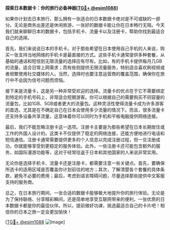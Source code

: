 **探索日本数据卡：你的旅行必备神器[[TG💪+ @esim1088](https://t.me/s/esim1088)]**

如果你计划去日本旅行，那么拥有一张适合的日本数据卡绝对是不可或缺的一部分。无论是商务出差还是休闲旅游，一张好的数据卡能让你在日本畅行无阻。今天我们就来聊聊日本的数据卡，包括手机卡、流量卡以及注册卡，帮助你找到最适合自己的选择。

首先，我们来说说日本的手机卡。对于那些希望在日本使用自己手机的人来说，购买一张支持当地网络的手机卡是最直接的方式。这些手机卡通常提供多种套餐，从基础的通话和短信到无限流量的选择应有尽有。比如，有的手机卡提供每月几GB的流量，适合日常上网需求；而有些则提供无限流量服务，特别适合喜欢刷视频或者频繁使用社交媒体的人。当然，选择时也要注意运营商的覆盖范围，确保你在旅行中不会因为信号问题而烦恼。

接下来是流量卡，这是另一种非常受欢迎的选择。流量卡的优点在于它不需要绑定到特定的手机号码上，非常适合短期游客。你可以根据自己的需要购买不同容量的流量包，比如1GB、5GB或者更大的流量包。这种灵活性使得流量卡成为许多游客的首选，尤其是在不确定自己在日本会使用多少流量的情况下。而且，很多流量卡还支持多设备共享流量，这意味着你可以同时为手机和平板电脑提供网络连接。

最后，我们不能忽略注册卡这一选项。注册卡主要是为那些希望在日本长期居住或工作的外国人设计的。这类卡不仅提供了稳定的网络连接，还能方便地进行电话和短信通信。注册卡通常需要提供更多的个人信息以完成注册过程，但一旦注册成功，你就能够享受到更稳定的服务体验。此外，一些注册卡还可能包含额外的服务，如国际漫游功能等，这对于经常往返于日本和其他国家的人来说非常实用。

无论你是选择手机卡、流量卡还是注册卡，都需要注意一些关键点。首先，要确保所选卡的适用区域是否覆盖你计划前往的地方；其次，了解清楚各个套餐的具体条款，避免不必要的费用；最后，考虑到语言障碍问题，尽量选择那些提供中文客服支持的服务商。

总之，在日本旅行期间，一张合适的数据卡能够极大地提升你的旅行体验。无论是为了保持联络、分享精彩瞬间，还是简单地享受互联网带来的便利，一张优质的日本数据卡都是你的最佳伙伴。所以，提前做好功课，挑选最适合自己的卡片吧！相信你的日本之旅一定会更加愉快！

[[TG💪+ @esim1088](https://t.me/s/esim1088) ![Image](https://i.postimg.cc/4NQfJmqS/Snipaste-2025-05-13-00-14-12.png)]